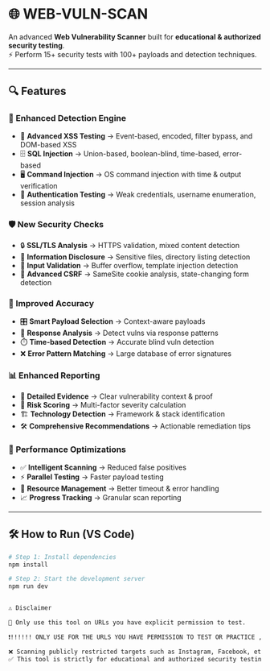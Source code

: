 # 🌐 WEB-VULN-SCAN  

An advanced **Web Vulnerability Scanner** built for **educational & authorized security testing**.  
⚡ Perform 15+ security tests with 100+ payloads and detection techniques.  

---

## 🔍 Features  

### 🧪 Enhanced Detection Engine  
- 🚨 **Advanced XSS Testing** → Event-based, encoded, filter bypass, and DOM-based XSS  
- 🗄️ **SQL Injection** → Union-based, boolean-blind, time-based, error-based  
- 🖥️ **Command Injection** → OS command injection with time & output verification  
- 🔑 **Authentication Testing** → Weak credentials, username enumeration, session analysis  

### 🛡️ New Security Checks  
- 🔒 **SSL/TLS Analysis** → HTTPS validation, mixed content detection  
- 📂 **Information Disclosure** → Sensitive files, directory listing detection  
- 📝 **Input Validation** → Buffer overflow, template injection detection  
- 🔗 **Advanced CSRF** → SameSite cookie analysis, state-changing form detection  

### 🎯 Improved Accuracy  
- 🎛️ **Smart Payload Selection** → Context-aware payloads  
- 📡 **Response Analysis** → Detect vulns via response patterns  
- ⏱️ **Time-based Detection** → Accurate blind vuln detection  
- ❌ **Error Pattern Matching** → Large database of error signatures  

### 📊 Enhanced Reporting  
- 📑 **Detailed Evidence** → Clear vulnerability context & proof  
- 🧮 **Risk Scoring** → Multi-factor severity calculation  
- 🏗️ **Technology Detection** → Framework & stack identification  
- 🛠️ **Comprehensive Recommendations** → Actionable remediation tips  

### 🚀 Performance Optimizations  
- ✅ **Intelligent Scanning** → Reduced false positives  
- ⚡ **Parallel Testing** → Faster payload testing  
- 🔄 **Resource Management** → Better timeout & error handling  
- 📈 **Progress Tracking** → Granular scan reporting  

---

## 🛠️ How to Run (VS Code)  

```bash
# Step 1: Install dependencies
npm install

# Step 2: Start the development server
npm run dev 


⚠️ Disclaimer

🚨 Only use this tool on URLs you have explicit permission to test.

❗!!!!!! ONLY USE FOR THE URLS YOU HAVE PERMISSION TO TEST OR PRACTICE , SCANS GET BLOCKED FOR PUBLICALLY RESTRICTED WEBSITES LIKE FACEBOOK , INSTAGRAM etc . For such scans you can use nuclei or bufferfuzzer etc . !!!!! ❗####

❌ Scanning publicly restricted targets such as Instagram, Facebook, etc. is forbidden.
✅ This tool is strictly for educational and authorized security testing purposes.
